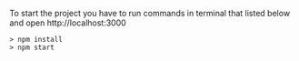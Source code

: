 To start the project you have to run commands in terminal that listed below and open http://localhost:3000
```
> npm install
> npm start
```
